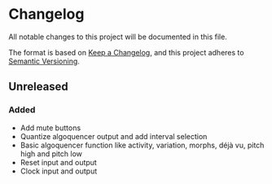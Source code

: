 # Changelog
All notable changes to this project will be documented in this file.

The format is based on [Keep a Changelog](https://keepachangelog.com/en/1.0.0/),
and this project adheres to [Semantic Versioning](https://semver.org/spec/v2.0.0.html).

## Unreleased

### Added

- Add mute buttons
- Quantize algoquencer output and add interval selection
- Basic algoquencer function like activity, variation, morphs, déjà vu, pitch
  high and pitch low
- Reset input and output
- Clock input and output
